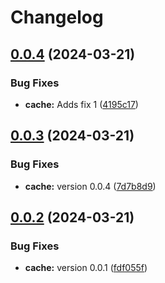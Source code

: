 # Changelog

## [0.0.4](https://github.com/coderkakarrot/monorepo-pkg-automation-bot-example/compare/cache/v0.0.3...cache/v0.0.4) (2024-03-21)


### Bug Fixes

* **cache:** Adds fix 1 ([4195c17](https://github.com/coderkakarrot/monorepo-pkg-automation-bot-example/commit/4195c17ac1f5b4b71d756df9273b7d9021d8305c))

## [0.0.3](https://github.com/coderkakarrot/monorepo-pkg-automation-bot-example/compare/cache/v0.0.2...cache/v0.0.3) (2024-03-21)


### Bug Fixes

* **cache:** version 0.0.4 ([7d7b8d9](https://github.com/coderkakarrot/monorepo-pkg-automation-bot-example/commit/7d7b8d91e38283167bf8b7656cfbfb288c63860d))

## [0.0.2](https://github.com/coderkakarrot/monorepo-pkg-automation-bot-example/compare/cache-v0.0.1...cache/v0.0.2) (2024-03-21)


### Bug Fixes

* **cache:** version 0.0.1 ([fdf055f](https://github.com/coderkakarrot/monorepo-pkg-automation-bot-example/commit/fdf055f5dc978203099a8e5686b1c20a8cb23adc))
